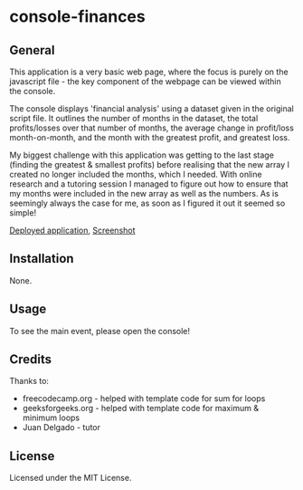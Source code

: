 # console-finances
## General
This application is a very basic web page, where the focus is purely on the javascript file - the key component of the webpage can be viewed within the console. 

The console displays 'financial analysis' using a dataset given in the original script file. It outlines the number of months in the dataset, the total profits/losses over that number of months, the average change in profit/loss month-on-month, and the month with the greatest profit, and greatest loss. 

My biggest challenge with this application was getting to the last stage (finding the greatest & smallest profits) before realising that the new array I created no longer included the months, which I needed. With online research and a tutoring session I managed to figure out how to ensure that my months were included in the new array as well as the numbers. As is seemingly always the case for me, as soon as I figured it out it seemed so simple! 

[Deployed application](https://kauralane.github.io/console-finances), 
[Screenshot](./assets/screenshot.png)

## Installation
None.

## Usage
To see the main event, please open the console!

## Credits
Thanks to: 
* freecodecamp.org  -  helped with template code for sum for loops
* geeksforgeeks.org  -  helped with template code for maximum & minimum loops
* Juan Delgado - tutor

## License
Licensed under the MIT License.
